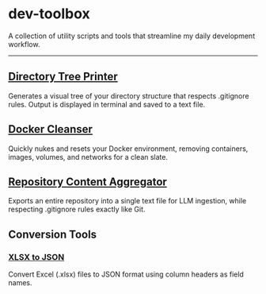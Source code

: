 # dev-toolbox

A collection of utility scripts and tools that streamline my daily development workflow.

---

## [Directory Tree Printer](./directory-tree-printer/README.md)
Generates a visual tree of your directory structure that respects .gitignore rules. Output is displayed in terminal and saved to a text file.

## [Docker Cleanser](./docker-cleanser/README.md)
Quickly nukes and resets your Docker environment, removing containers, images, volumes, and networks for a clean slate.

## [Repository Content Aggregator](./repo-content-aggregator/README.md)
Exports an entire repository into a single text file for LLM ingestion, while respecting .gitignore rules exactly like Git.

## Conversion Tools

### [XLSX to JSON](./conversion/xlsx-to-json/README.md)
Convert Excel (.xlsx) files to JSON format using column headers as field names.
